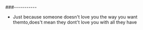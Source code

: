 ###-----------
+ Just because someone doesn't love you the way you want themto,does't mean they dont't love you with all they have